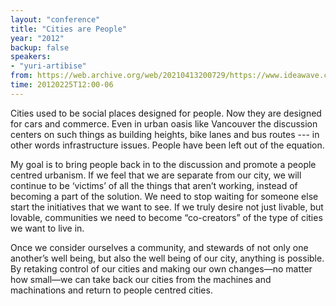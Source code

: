 ```yaml
---
layout: "conference"
title: "Cities are People"
year: "2012"
backup: false
speakers:
- "yuri-artibise"
from: https://web.archive.org/web/20210413200729/https://www.ideawave.ca/2012-conference/cities-are-people
time: 20120225T12:00-06
---
```


Cities used to be social places designed for people. Now they are designed for
cars and commerce. Even in urban oasis like Vancouver the discussion centers
on such things as building heights, bike lanes and bus routes --- in other words
infrastructure issues. People have been left out of the equation.

My goal is to bring people back in to the discussion and promote a people
centred urbanism. If we feel that we are separate from our city, we will
continue to be ‘victims’ of all the things that aren’t working, instead of
becoming a part of the solution. We need to stop waiting for someone else
start the initiatives that we want to see. If we truly desire not just
livable, but lovable, communities we need to become “co-creators” of the type
of cities we want to live in.

Once we consider ourselves a community, and stewards of not only one another’s
well being, but also the well being of our city, anything is possible. By
retaking control of our cities and making our own changes—no matter how
small—we can take back our cities from the machines and machinations and
return to people centred cities.
